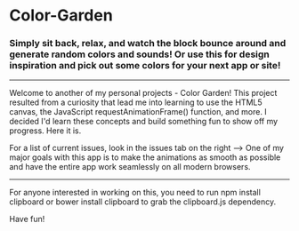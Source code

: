 # Color-Garden
### Simply sit back, relax, and watch the block bounce around and generate random colors and sounds! Or use this for design inspiration and pick out some colors for your next app or site! 

----
Welcome to another of my personal projects - Color Garden! This project resulted from a curiosity that lead me into learning to use the HTML5 canvas, the JavaScript requestAnimationFrame() function, and more. I decided I'd learn these concepts and build something fun to show off my progress. Here it is. 

For a list of current issues, look in the issues tab on the right --> 
One of my major goals with this app is to make the animations as smooth as possible and have the entire app work seamlessly on all modern browsers. 

----
For anyone interested in working on this, you need to run 
    npm install clipboard
or
    bower install clipboard 
to grab the clipboard.js dependency. 

Have fun! 

